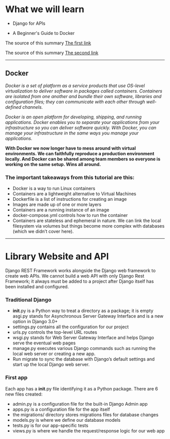 # What we will learn

- Django for APIs

- A Beginner's Guide to Docker

The source of this summary [The first link](https://djangoforapis.com/library-website-and-api/)

The source of this summary [The second link](https://wsvincent.com/beginners-guide-to-docker/)

______________________________________

## Docker

*Docker is a set of platform as a service products that use OS-level virtualization to deliver software in packages called containers. Containers are isolated from one another and bundle their own software, libraries and configuration files; they can communicate with each other through well-defined channels.*

*Docker is an open platform for developing, shipping, and running applications. Docker enables you to separate your applications from your infrastructure so you can deliver software quickly. With Docker, you can manage your infrastructure in the same ways you manage your applications.*

**With Docker we now longer have to mess around with virtual environments. We can faithfully reproduce a production environment locally. And Docker can be shared among team members so everyone is working on the same setup. Wins all around.**

### The important takeaways from this tutorial are this:
- Docker is a way to run Linux containers
- Containers are a lightweight alternative to Virtual Machines
- Dockerfile is a list of instructions for creating an image
- Images are made up of one or more layers
- Containers are a running instance of an image
- docker-compose.yml controls how to run the container
- Containers are stateless and ephemeral in nature. We can link the local filesystem via volumes but things become more complex with databases (which we didn’t cover here).

______________________________________


# Library Website and API
Django REST Framework works alongside the Django web framework to create web APIs. We cannot build a web API with only Django Rest Framework; it always must be added to a project after Django itself has been installed and configured.
### Traditional Django
- __init__.py is a Python way to treat a directory as a package; it is empty
asgi.py stands for Asynchronous Server Gateway Interface and is a new option in Django 3.0+
- settings.py contains all the configuration for our project
- urls.py controls the top-level URL routes
- wsgi.py stands for Web Server Gateway Interface and helps Django serve the eventual web pages
- manage.py executes various Django commands such as running the local web server or creating a new app.
- Run migrate to sync the database with Django’s default settings and start up the local Django web server.
### First app
Each app has a __init__.py file identifying it as a Python package. There are 6 new files created:
- admin.py is a configuration file for the built-in Django Admin app
- apps.py is a configuration file for the app itself
- the migrations/ directory stores migrations files for database changes
- models.py is where we define our database models
- tests.py is for our app-specific tests
- views.py is where we handle the request/response logic for our web app

